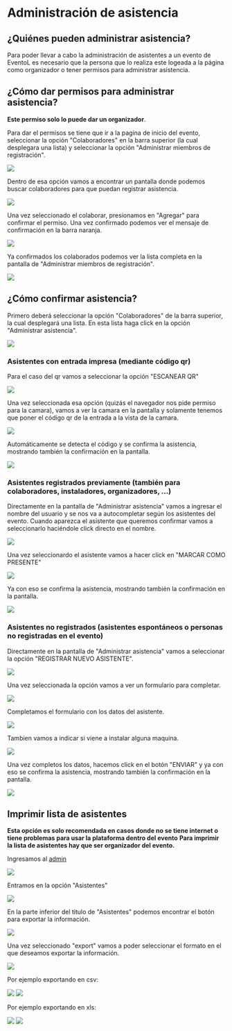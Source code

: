# Administración de asistencia

## ¿Quiénes pueden administrar asistencia?
Para poder llevar a cabo la administración de asistentes a un evento de EventoL es necesario que la persona que lo realiza este logeada a la página como organizador o tener permisos para administrar asistencia.

## ¿Cómo dar permisos para administrar asistencia?
**Este permiso solo lo puede dar un organizador**.

Para dar el permisos se tiene que ir a la pagina de inicio del evento, seleccionar la opción "Colaboradores" en la barra superior (la cual desplegara una lista) y seleccionar la opción "Administrar miembros de registración". 

![](assets/add-registrador.png)

Dentro de esa opción vamos a encontrar un pantalla donde podemos buscar colaboradores para que puedan registrar asistencia.

![](assets/miembros-registracion-add.png)

Una vez seleccionado el colaborar, presionamos en "Agregar" para confirmar el permiso.
Una vez confirmado podemos ver el mensaje de confirmación en la barra naranja.

![](assets/miembros-registracion2.png)

Ya confirmados los colaborados podemos ver la lista completa en la pantalla de "Administrar miembros de registración".

![](assets/miembros-registracion.png)

## ¿Cómo confirmar asistencia?

Primero deberá seleccionar la opción "Colaboradores" de la barra superior, la cual desplegará una lista.
En esta lista haga click en la opción "Administrar asistencia".

![](assets/asitencia-confirm.png)


### Asistentes con entrada impresa (mediante código qr)
Para el caso del qr vamos a seleccionar la opción "ESCANEAR QR"

![](assets/qr.png)

Una vez seleccionada esa opción (quizás el navegador nos pide permiso para la camara), vamos a ver la camara en la pantalla y solamente tenemos que poner el código qr de la entrada a la vista de la camara.

![](assets/qr-read.png)

Automáticamente se detecta el código y se confirma la asistencia, mostrando también la confirmación en la pantalla.

![](assets/asitencia-confirmada2.png)

### Asistentes registrados previamente (también para colaboradores, instaladores, organizadores, ...)
Directamente en la pantalla de "Administrar asistencia" vamos a ingresar el nombre del usuario y se nos va a autocompletar según los asistentes del evento.
Cuando aparezca el asistente que queremos confirmar vamos a seleccionarlo haciéndole click directo en el nombre.

![](assets/asitencia-autocomplete.png)

Una vez seleccionardo el asistente vamos a hacer click en "MARCAR COMO PRESENTE"

![](assets/asitencia-confirmar.png)

Ya con eso se confirma la asistencia, mostrando también la confirmación en la pantalla.

![](assets/asitencia-confirmada2.png)

### Asistentes no registrados (asistentes espontáneos o personas no registradas en el evento)
Directamente en la pantalla de "Administrar asistencia" vamos a seleccionar la opción "REGISTRAR NUEVO ASISTENTE".

![](assets/non-registered2.png)

Una vez seleccionada la opción vamos a ver un formulario para completar.

![](assets/non-registered-add.png)

Completamos el formulario con los datos del asistente.

![](assets/non-registered.png)

Tambien vamos a indicar si viene a instalar alguna maquina.

![](assets/non-registered-installation.png)

Una vez completos los datos, hacemos click en el botón "ENVIAR" y ya con eso se confirma la asistencia, mostrando también la confirmación en la pantalla.

![](assets/asitencia-confirmada2.png)

## Imprimir lista de asistentes
**Esta opción es solo recomendada en casos donde no se tiene internet o tiene problemas para usar la plataforma dentro del evento**
**Para imprimir la lista de asistentes hay que ser organizador del evento.**

Ingresamos al [admin](https://flisol.usla.org.ar/admin/)

![](assets/admin.png)

Entramos en la opción "Asistentes"

![](assets/admin-asistentes.png)

En la parte inferior del titulo de "Asistentes" podemos encontrar el botón para exportar la información.

![](assets/admin-asistentes-export.png)

Una vez seleccionado "export" vamos a poder seleccionar el formato en el que deseamos exportar la información.

![](assets/export.png)

Por ejemplo exportando en csv:

![](assets/export-csv-pre.png)
![](assets/export-csv.png)

Por ejemplo exportando en xls:

![](assets/export-xls-pre.png)
![](assets/export-xls.png)